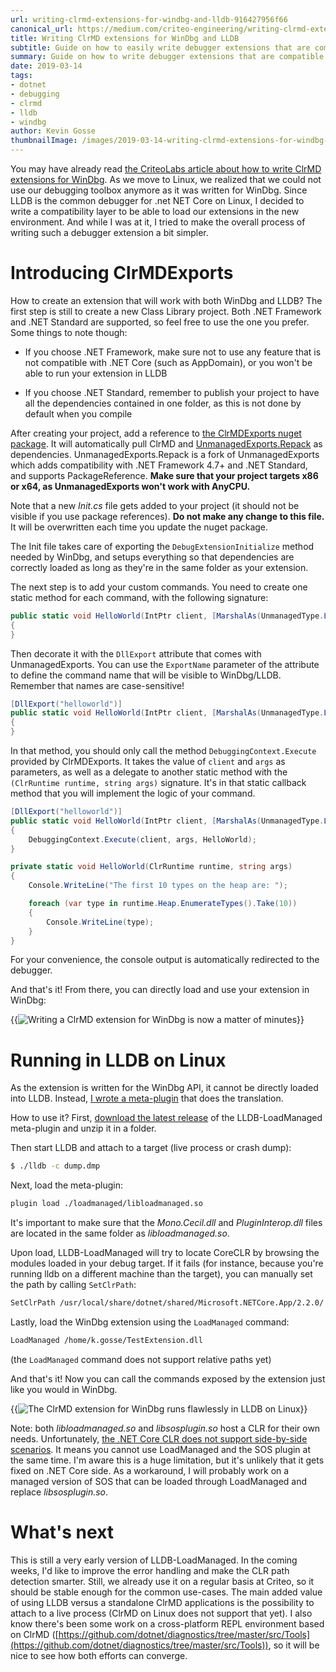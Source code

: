 ```yaml
---
url: writing-clrmd-extensions-for-windbg-and-lldb-916427956f66
canonical_url: https://medium.com/criteo-engineering/writing-clrmd-extensions-for-windbg-and-lldb-916427956f66
title: Writing ClrMD extensions for WinDbg and LLDB
subtitle: Guide on how to easily write debugger extensions that are compatible with both WinDbg and LLDB
summary: Guide on how to write debugger extensions that are compatible with both WinDbg and LLDB.
date: 2019-03-14
tags:
- dotnet
- debugging
- clrmd
- lldb
- windbg
author: Kevin Gosse
thumbnailImage: /images/2019-03-14-writing-clrmd-extensions-for-windbg-and-lldb-916427956f66-1.webp
---
```


You may have already read [the CriteoLabs article about how to write ClrMD extensions for WinDbg](https://labs.criteo.com/2017/06/clrmd-part-5-how-to-use-clrmd-to-extend-sos-in-windbg/). As we move to Linux, we realized that we could not use our debugging toolbox anymore as it was written for WinDbg. Since LLDB is the common debugger for .net NET Core on Linux, I decided to write a compatibility layer to be able to load our extensions in the new environment. And while I was at it, I tried to make the overall process of writing such a debugger extension a bit simpler.

# Introducing ClrMDExports

How to create an extension that will work with both WinDbg and LLDB? The first step is still to create a new Class Library project. Both .NET Framework and .NET Standard are supported, so feel free to use the one you prefer. Some things to note though:

* If you choose .NET Framework, make sure not to use any feature that is not compatible with .NET Core (such as AppDomain), or you won't be able to run your extension in LLDB

* If you choose .NET Standard, remember to publish your project to have all the dependencies contained in one folder, as this is not done by default when you compile

After creating your project, add a reference to [the ClrMDExports nuget package](https://www.nuget.org/packages/ClrMDExports/). It will automatically pull ClrMD and [UnmanagedExports.Repack](https://www.nuget.org/packages/UnmanagedExports.Repack/) as dependencies. UnmanagedExports.Repack is a fork of UnmanagedExports which adds compatibility with .NET Framework 4.7+ and .NET Standard, and supports PackageReference. **Make sure that your project targets x86 or x64, as UnmanagedExports won't work with AnyCPU.**

Note that a new *Init.cs* file gets added to your project (it should not be visible if you use package references). **Do not make any change to this file.** It will be overwritten each time you update the nuget package.

The Init file takes care of exporting the `DebugExtensionInitialize` method needed by WinDbg, and setups everything so that dependencies are correctly loaded as long as they're in the same folder as your extension.

The next step is to add your custom commands. You need to create one static method for each command, with the following signature:

```csharp
public static void HelloWorld(IntPtr client, [MarshalAs(UnmanagedType.LPStr)] string args)
{
}
```

Then decorate it with the `DllExport` attribute that comes with UnmanagedExports. You can use the `ExportName` parameter of the attribute to define the command name that will be visible to WinDbg/LLDB. Remember that names are case-sensitive!

```csharp
[DllExport("helloworld")]
public static void HelloWorld(IntPtr client, [MarshalAs(UnmanagedType.LPStr)] string args)
{
}
```

In that method, you should only call the method `DebuggingContext.Execute` provided by ClrMDExports. It takes the value of `client` and `args` as parameters, as well as a delegate to another static method with the `(ClrRuntime runtime, string args)` signature. It's in that static callback method that you will implement the logic of your command.

```csharp
[DllExport("helloworld")]
public static void HelloWorld(IntPtr client, [MarshalAs(UnmanagedType.LPStr)] string args)
{
    DebuggingContext.Execute(client, args, HelloWorld);
}

private static void HelloWorld(ClrRuntime runtime, string args)
{
    Console.WriteLine("The first 10 types on the heap are: ");

    foreach (var type in runtime.Heap.EnumerateTypes().Take(10))
    {
        Console.WriteLine(type);
    }
}
```

For your convenience, the console output is automatically redirected to the debugger.

And that's it! From there, you can directly load and use your extension in WinDbg:

{{<image classes="fancybox" src="/images/2019-03-14-writing-clrmd-extensions-for-windbg-and-lldb-916427956f66-1.webp" title="Writing a ClrMD extension for WinDbg is now a matter of minutes" >}}

# Running in LLDB on Linux

As the extension is written for the WinDbg API, it cannot be directly loaded into LLDB. Instead, [I wrote a meta-plugin](https://github.com/kevingosse/LLDB-LoadManaged/) that does the translation.

How to use it? First, [download the latest release](https://github.com/kevingosse/LLDB-LoadManaged/releases) of the LLDB-LoadManaged meta-plugin and unzip it in a folder.

Then start LLDB and attach to a target (live process or crash dump):

```bash
$ ./lldb -c dump.dmp
```

Next, load the meta-plugin:

```bash
plugin load ./loadmanaged/libloadmanaged.so
```

It's important to make sure that the *Mono.Cecil.dll* and *PluginInterop.dll* files are located in the same folder as *libloadmanaged.so*.

Upon load, LLDB-LoadManaged will try to locate CoreCLR by browsing the modules loaded in your debug target. If it fails (for instance, because you're running lldb on a different machine than the target), you can manually set the path by calling `SetClrPath`:

```bash
SetClrPath /usr/local/share/dotnet/shared/Microsoft.NETCore.App/2.2.0/
```

Lastly, load the WinDbg extension using the `LoadManaged` command:

```bash
LoadManaged /home/k.gosse/TestExtension.dll
```

(the `LoadManaged` command does not support relative paths yet)

And that's it! Now you can call the commands exposed by the extension just like you would in WinDbg.

{{<image classes="fancybox" src="/images/2019-03-14-writing-clrmd-extensions-for-windbg-and-lldb-916427956f66-2.webp" title="The ClrMD extension for WinDbg runs flawlessly in LLDB on Linux" >}}

Note: both *libloadmanaged.so* and *libsosplugin.so* host a CLR for their own needs. Unfortunately, [the .NET Core CLR does not support side-by-side scenarios](https://github.com/dotnet/coreclr/issues/22529). It means you cannot use LoadManaged and the SOS plugin at the same time. I'm aware this is a huge limitation, but it's unlikely that it gets fixed on .NET Core side. As a workaround, I will probably work on a managed version of SOS that can be loaded through LoadManaged and replace *libsosplugin.so*.

# What's next

This is still a very early version of LLDB-LoadManaged. In the coming weeks, I'd like to improve the error handling and make the CLR path detection smarter. Still, we already use it on a regular basis at Criteo, so it should be stable enough for the common use-cases. The main added value of using LLDB versus a standalone ClrMD applications is the possibility to attach to a live process (ClrMD on Linux does not support that yet). I also know there's been some work on a cross-platform REPL environment based on ClrMD ([https://github.com/dotnet/diagnostics/tree/master/src/Tools](https://github.com/dotnet/diagnostics/tree/master/src/Tools)), so it will be nice to see how both efforts can converge.
